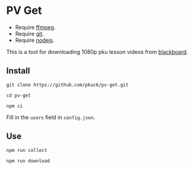 # PV Get
- Require [ffmpeg](http://ffmpeg.org).
- Require [git](https://git-scm.com).
- Require [nodejs](https://nodejs.org).

This is a tool for downloading 1080p pku lesson videos from [blackboard](https://course.pku.edu.cn).

## Install
```
git clone https://github.com/pkuc6/pv-get.git
```

```
cd pv-get
```

```
npm ci
```

Fill in the `users` field in `config.json`.

## Use
```
npm run collect
```

```
npm run download
```